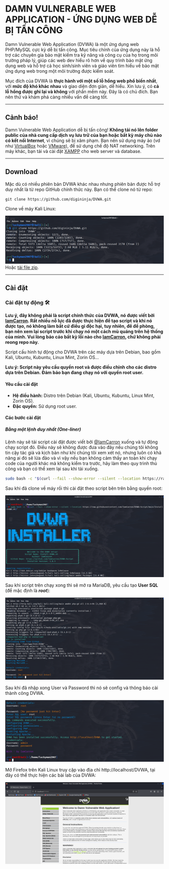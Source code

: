 # DAMN VULNERABLE WEB APPLICATION - ỨNG DỤNG WEB DỄ BỊ TẤN CÔNG

Damn Vulnerable Web Application (DVWA) là một ứng dụng web PHP/MySQL cực kỳ dễ bị tấn công. Mục tiêu chính của ứng dụng này là hỗ trợ các chuyên gia bảo mật kiểm tra kỹ năng và công cụ của họ trong môi trường pháp lý, giúp các web dev hiểu rõ hơn về quy trình bảo mật ứng dụng web và hỗ trợ cả học sinh/sinh viên và giáo viên tìm hiểu về bảo mật ứng dụng web trong một môi trường được kiểm soát.

Mục đích của DVWA là **thực hành với một số lỗ hổng web phổ biến nhất**, với **mức độ khó khác nhau** và giao diện đơn giản, dễ hiểu.
Xin lưu ý, có **cả lỗ hổng được ghi lại và không** với phần mềm này. Đây là có chủ đích. Bạn nên thử và khám phá càng nhiều vấn đề càng tốt.

- - -

## Cảnh báo!

Damn Vulnerable Web Application dễ bị tấn công! **Không tải nó lên folder public của nhà cung cấp dịch vụ lưu trữ của bạn hoặc bất kỳ máy chủ nào có kết nối Internet**, vì chúng sẽ bị xâm phạm. Bạn nên sử dụng máy ảo (vd như [VirtualBox](https://www.virtualbox.org/) hoặc [VMware](https://www.vmware.com/)), để sử dụng chế độ NAT networking. Trên máy khác, bạn tải và cài đặt [XAMPP](https://www.apachefriends.org/) cho web server và database.

- - -

## Download

Mặc dù có nhiều phiên bản DVWA khác nhau nhưng phiên bản được hỗ trợ duy nhất là từ repo GitHub chính thức này. Bạn có thể clone nó từ repo:

```
git clone https://github.com/digininja/DVWA.git
```

Clone về máy Kali Linux:

![](./images/19-18-43.png)
Hoặc [tải file zip](https://github.com/digininja/DVWA/archive/master.zip).

- - -

## Cài đặt

### Cài đặt tự động 🛠️

**Lưu ý, đây không phải là script chính thức của DVWA, nó được viết bởi [IamCarron](https://github.com/iamCarron/). Rất nhiều nỗ lực đã được thực hiện để tạo script và khi nó được tạo, nó không làm bất cứ điều gì độc hại, tuy nhiên, để đề phòng, bạn nên xem lại script trước khi chạy nó một cách mù quáng trên hệ thống của mình. Vui lòng báo cáo bất kỳ lỗi nào cho [IamCarron](https://github.com/iamCarron/), chứ không phải reong repo này.**

Script cấu hình tự động cho DVWA trên các máy dựa trên Debian, bao gồm Kali, Ubuntu, Kubuntu, Linux Mint, Zorin OS...

**Lưu ý: Script này yêu cầu quyền root và được điều chỉnh cho các distro dựa trên Debian. Đảm bảo bạn đang chạy nó với quyền root user.**

#### Yêu cầu cài đặt

- **Hệ điều hành:** Distro trên Debian (Kali, Ubuntu, Kubuntu, Linux Mint, Zorin OS).
- **Đặc quyền:** Sử dụng root user.

#### Các bước cài đặt

##### Bằng một lệnh duy nhất (One-liner)

Lệnh này sẽ tải script cài đặt được viết bởi [@IamCarron](https://github.com/IamCarron) xuống và tự động chạy script đó. Điều này sẽ không được đưa vào đây nếu chúng tôi không tin cậy tác giả và kịch bản như khi chúng tôi xem xét nó, nhưng luôn có khả năng ai đó sẽ lừa đảo và vì vậy nếu bạn không cảm thấy an toàn khi chạy code của người khác mà không kiểm tra trước, hãy làm theo quy trình thủ công và bạn có thể xem lại sau khi tải xuống.

```bash
sudo bash -c "$(curl --fail --show-error --silent --location https://raw.githubusercontent.com/IamCarron/DVWA-Script/main/Install-DVWA.sh)"
```
Sau khi đã clone về máy rồi thì cài đặt theo script bên trên bằng quyền root:

![](./images/20-42-54.png)

Sau khi script trên chạy xong thì sẽ mở ra MariaDB, yêu cầu tạo **User SQL** (để mặc định là ***root***):

![](./images/20-44-42.png)

Sau khi đã nhập xong User và Password thì nó sẽ config và thông báo cài thành công DVWA.

![](./images/20-52-43.png)

Mở Firefox trên Kali Linux truy cập vào địa chỉ http://localhost/DVWA, tại đây có thể thực hiện các bài lab của DVWA:

![](./images/21-10-13.png)

